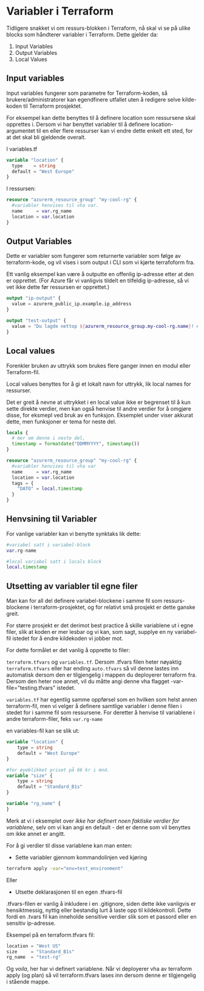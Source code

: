 ﻿# Variabler i Terraform

Tidligere snakket vi om ressurs-blokken i Terraform, nå skal vi se på ulike blocks som håndterer variabler i Terraform. Dette gjelder da:

1. Input Variables
2. Output Variables
3. Local Values

## Input variables

Input variables fungerer som parametre for Terraform-koden, så brukere/administratorer kan egendfinere utfallet uten å redigere selve kilde-koden til Terraform prosjektet.

For eksempel kan dette benyttes til å definere location som ressursene skal opprettes i. Dersom vi har benyttet variabler til å definere location-argumentet til en eller flere ressurser kan vi endre dette enkelt ett sted, for at det skal bli gjeldende overalt.

I variables.tf
```Terraform
variable "location" {
  type    = string
  default = "West Europe"
}
```

I ressursen:
```Terraform
resource "azurerm_resource_group" "my-cool-rg" {
  #variabler henvises til vha var.
  name     = var.rg_name
  location = var.location
}
```

## Output Variables

Dette er variabler som fungerer som returnerte variabler som følge av terraform-kode, og vil vises i som output i CLI som vi kjørte terrafoform fra.

Ett vanlig eksempel kan være å outputte en offenlig ip-adresse etter at den er opprettet. (For Azure får vi vanligvis tildelt en tilfeldig ip-adresse, så vi vet ikke dette før ressursen er opprettet.)

```Terraform
output "ip-output" {
  value = azurerm_public_ip.example.ip_address
}

output "test-output" {
  value = "Du lagde nettop ${azurerm_resource_group.my-cool-rg.name}! er du ikke stolt?"
}
```

## Local values

Forenkler bruken av uttrykk som brukes flere ganger innen en modul eller Terraform-fil.

Local values benyttes for å gi et lokalt navn for uttrykk, lik local names for ressurser. 

Det er greit å nevne at uttrykket i en local value ikke er begrenset til å kun sette direkte verdier, men kan også henvise til andre verdier for å omgjøre disse, for eksmepl ved bruk av en funksjon. Eksemplet under viser akkurat dette, men funksjoner er tema for neste del.

```Terraform
locals {
  # mer om denne i neste del, 
  timestamp = formatdate("DDMMYYYY", timestamp())
}

resource "azurerm_resource_group" "my-cool-rg" {
  #variabler henvises til vha var
  name     = var.rg_name
  location = var.location
  tags = {
    "DATO" = local.timestamp
  }
}
```

## Henvsining til Variabler

For vanlige variabler kan vi benytte synktaks lik dette:

```terraform
#variabel satt i variabel-block
var.rg-name

#local variabel satt i locals block
local.timestamp
```

## Utsetting av variabler til egne filer

Man kan for all del definere variabel-blockene i samme fil som ressurs-blockene i terraform-prosjektet, og for relativt små prosjekt er dette ganske greit.

For større prosjekt er det derimot best practice å skille variablene ut i egne filer, slik at koden er mer lesbar og vi kan, som sagt, supplye en ny variabel-fil istedet for å endre kildekoden vi jobber mot.

For dette formålet er det vanlig å opprette to filer:

`terraform.tfvars` og `variables.tf`. Dersom .tfvars filen heter nøyaktig `terraform.tfvars` eller har ending `auto.tfvars` så vil denne lastes inn automatisk dersom den er tilgjengelig i mappen du deployerer terraform fra. Dersom den heter noe annet, vil du måtte angi denne vha flagget -var-file="testing.tfvars" istedet.

`variables.tf` har egentlig samme oppførsel som en hvilken som helst annen terraform-fil, men vi velger å definere samtlige variabler i denne filen i stedet for i samme fil som ressursene. For deretter å henvise til variablene i andre terraform-filer, feks `var.rg-name`

en variables-fil kan se slik ut:

```Terraform
variable "location" {
    type = string
    default = "West Europe"
}

#for øyeblikket priset på 66 kr i mnd.
variable "size" {
    type = string
    default = "Standard_B1s"
}

variable "rg_name" {
}
```
<!-- Hvordan kan jeg gjøre dette enda tydligere? i stedet for italics?
 -->
Merk at vi i eksemplet over *ikke har definert noen faktiske verdier for variablene*, selv om vi kan angi en default - det er denne som vil benyttes om ikke annet er angitt.

<!-- Verifiser dette, Emil -->

For å gi verdier til disse variablene kan man enten:

- Sette variabler gjennom kommandolinjen ved kjøring 

```Bash
terraform apply -var="env=test_environment"
```

Eller

- Utsette deklarasjonen til en egen .tfvars-fil

<!-- Verifiser dette også...
 -->
.tfvars-filen er vanlig å inkludere i en .gitignore, siden dette ikke vanligvis er hensiktmessig, nyttig eller bestandig lurt å laste opp til kildekontroll. Dette fordi en .tvars fil kan inneholde sensitive verdier slik som et passord eller en sensitiv ip-adresse.

Eksempel på en terraform.tfvars fil:

```Terraform
location = "West US"
size     = "Standard_B1s"
rg_name  = "test-rg"
```

Og *voila*, her har vi definert variablene. Når vi deployerer vha av terraform apply (og plan) så vil terraform.tfvars lases inn dersom denne er tilgjengelig i stående mappe.
